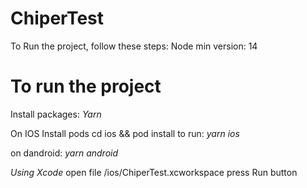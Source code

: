# ChiperTest

To Run the project, follow these steps:
Node min version: 14

# To run the project
Install packages: *Yarn*

On IOS
Install pods
cd ios && pod install
to run: *yarn ios* 

on dandroid: 
*yarn android* 

*Using Xcode*
open file /ios/ChiperTest.xcworkspace
press Run button